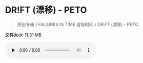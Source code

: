 # DR!FT (漂移) - PETO

> 原创专辑 / FAILURES IN TIME 睿智时间 / DR!FT (漂移) - PETO

**文件大小**: 11.31 MB

<audio preload="none" controls><source src="https://file.hsyhx.top/video/原创专辑/FAILURES IN TIME 睿智时间/DR!FT (漂移) - PETO.flac" type="audio/mpeg">🤔 您的浏览器不支持此音频格式</audio>